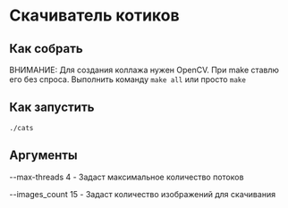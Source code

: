 # Скачиватель котиков

## Как собрать
ВНИМАНИЕ: Для создания коллажа нужен OpenCV. При make ставлю его без спроса.
Выполнить команду ```make all``` или просто ```make```

## Как запустить
```./cats```

## Аргументы
--max-threads 4 - Задаст максимальное количество потоков

--images_count 15 - Задаст количество изображений для скачивания